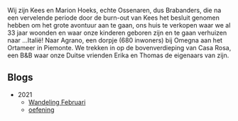 Wij zijn Kees en Marion Hoeks, echte Ossenaren, dus Brabanders, die na een vervelende periode door de burn-out van Kees het besluit genomen hebben om het grote avontuur aan te gaan, ons huis te verkopen waar we al 33 jaar woonden en waar onze kinderen geboren zijn en te gaan verhuizen naar ...Italië! Naar Agrano, een dorpje (680 inwoners) bij Omegna aan het Ortameer in Piemonte. We trekken in op de bovenverdieping van Casa Rosa, een B&B waar onze Duitse vrienden Erika en Thomas de eigenaars van zijn. 


## Blogs

* 2021
  * [Wandeling Februari](./WandelingFeb.md)
  * [oefening](./oefenblog.md)
